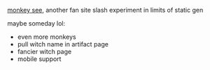 [monkey see](https://noodlecontract.github.io/monkey-see/), another fan site slash experiment in limits of static gen

maybe someday lol:
- even more monkeys
- pull witch name in artifact page
- fancier witch page
- mobile support
